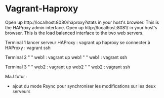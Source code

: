 # Vagrant-Haproxy

Open up http://localhost:8080/haproxy?stats in your host's browser. This is the HAProxy admin interface.
Open up http://localhost:8081/ in your host's browser. This is the load balanced interface to the two web servers. 

Terminal 1
  lancer serveur HAProxy : vagrant up haproxy
  se connecter à HAProxy : vagrant ssh

Terminal 2
  "        "        web1 : vagrant up web1
  "        "        web1 : vagrant ssh

Terminal 3
  "        "        web2 : vagrant up web2
  "        "        web2 : vagrant ssh

MaJ futur :
- ajout du mode Rsync pour synchroniser les modifications sur les deux serveurs

